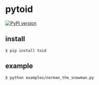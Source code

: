 # pytoid
[![PyPI version](https://badge.fury.io/py/toid.svg)](https://badge.fury.io/py/toid)

## install
```
$ pip install toid
```

## example
```
$ python examples/norman_the_snowman.py
```
